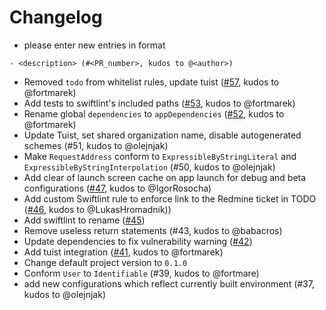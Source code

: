 # Changelog

- please enter new entries in format 

```
- <description> (#<PR_number>, kudos to @<author>)
```

- Removed `todo` from whitelist rules, update tuist ([#57](https://github.com/AckeeCZ/iOS-MVVM-ProjectTemplate/pull/57), kudos to @fortmarek)
- Add tests to swiftlint's included paths ([#53](https://github.com/AckeeCZ/iOS-MVVM-ProjectTemplate/pull/53), kudos to @fortmarek)
- Rename global `dependencies` to `appDependencies` ([#52](https://github.com/AckeeCZ/iOS-MVVM-ProjectTemplate/pull/52), kudos to @fortmarek)
- Update Tuist, set shared organization name, disable autogenerated schemes (#51, kudos to @olejnjak)
- Make `RequestAddress` conform to `ExpressibleByStringLiteral` and `ExpressibleByStringInterpolation` (#50, kudos to @olejnjak)
- Add clear of launch screen cache on app launch for debug and beta configurations ([#47](https://github.com/AckeeCZ/iOS-MVVM-ProjectTemplate/pull/47), kudos to @IgorRosocha)
- Add custom Swiftlint rule to enforce link to the Redmine ticket in TODO ([#46](https://github.com/AckeeCZ/iOS-MVVM-ProjectTemplate/pull/46), kudos to @LukasHromadnik))
- Add swiftlint to rename ([#45](https://github.com/AckeeCZ/iOS-MVVM-ProjectTemplate/pull/45))
- Remove useless return statements (#43, kudos to @babacros)
- Update dependencies to fix vulnerability warning ([#42](https://github.com/AckeeCZ/iOS-MVVM-ProjectTemplate/pull/42))
- Add tuist integration ([#41](https://github.com/AckeeCZ/iOS-MVVM-ProjectTemplate/pull/41), kudos to @fortmarek)
- Change default project version to `0.1.0` 
- Conform `User` to `Identifiable` (#39, kudos to @fortmare)
- add new configurations which reflect currently built environment (#37, kudos to @olejnjak)
